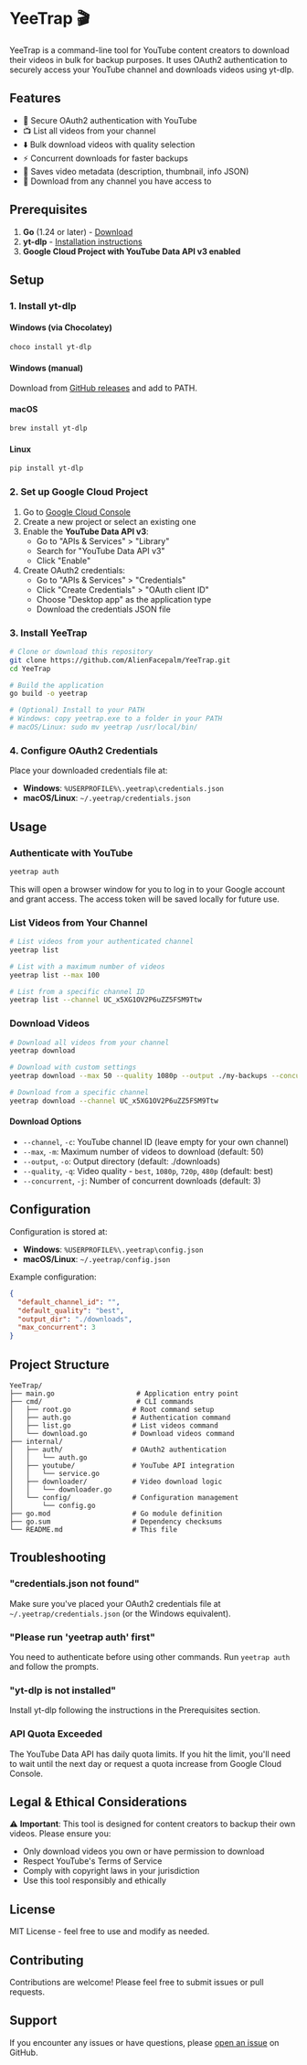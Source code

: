 # YeeTrap 🎬

YeeTrap is a command-line tool for YouTube content creators to download their videos in bulk for backup purposes. It uses OAuth2 authentication to securely access your YouTube channel and downloads videos using yt-dlp.

## Features

- 🔐 Secure OAuth2 authentication with YouTube
- 📺 List all videos from your channel
- ⬇️ Bulk download videos with quality selection
- ⚡ Concurrent downloads for faster backups
- 📝 Saves video metadata (description, thumbnail, info JSON)
- 🎯 Download from any channel you have access to

## Prerequisites

1. **Go** (1.24 or later) - [Download](https://golang.org/dl/)
2. **yt-dlp** - [Installation instructions](https://github.com/yt-dlp/yt-dlp#installation)
3. **Google Cloud Project with YouTube Data API v3 enabled**

## Setup

### 1. Install yt-dlp

#### Windows (via Chocolatey)

```bash
choco install yt-dlp
```

#### Windows (manual)

Download from [GitHub releases](https://github.com/yt-dlp/yt-dlp/releases) and add to PATH.

#### macOS

```bash
brew install yt-dlp
```

#### Linux

```bash
pip install yt-dlp
```

### 2. Set up Google Cloud Project

1. Go to [Google Cloud Console](https://console.cloud.google.com/)
2. Create a new project or select an existing one
3. Enable the **YouTube Data API v3**:
   - Go to "APIs & Services" > "Library"
   - Search for "YouTube Data API v3"
   - Click "Enable"
4. Create OAuth2 credentials:
   - Go to "APIs & Services" > "Credentials"
   - Click "Create Credentials" > "OAuth client ID"
   - Choose "Desktop app" as the application type
   - Download the credentials JSON file

### 3. Install YeeTrap

```bash
# Clone or download this repository
git clone https://github.com/AlienFacepalm/YeeTrap.git
cd YeeTrap

# Build the application
go build -o yeetrap

# (Optional) Install to your PATH
# Windows: copy yeetrap.exe to a folder in your PATH
# macOS/Linux: sudo mv yeetrap /usr/local/bin/
```

### 4. Configure OAuth2 Credentials

Place your downloaded credentials file at:

- **Windows**: `%USERPROFILE%\.yeetrap\credentials.json`
- **macOS/Linux**: `~/.yeetrap/credentials.json`

## Usage

### Authenticate with YouTube

```bash
yeetrap auth
```

This will open a browser window for you to log in to your Google account and grant access. The access token will be saved locally for future use.

### List Videos from Your Channel

```bash
# List videos from your authenticated channel
yeetrap list

# List with a maximum number of videos
yeetrap list --max 100

# List from a specific channel ID
yeetrap list --channel UC_x5XG1OV2P6uZZ5FSM9Ttw
```

### Download Videos

```bash
# Download all videos from your channel
yeetrap download

# Download with custom settings
yeetrap download --max 50 --quality 1080p --output ./my-backups --concurrent 5

# Download from a specific channel
yeetrap download --channel UC_x5XG1OV2P6uZZ5FSM9Ttw
```

#### Download Options

- `--channel`, `-c`: YouTube channel ID (leave empty for your own channel)
- `--max`, `-m`: Maximum number of videos to download (default: 50)
- `--output`, `-o`: Output directory (default: ./downloads)
- `--quality`, `-q`: Video quality - `best`, `1080p`, `720p`, `480p` (default: best)
- `--concurrent`, `-j`: Number of concurrent downloads (default: 3)

## Configuration

Configuration is stored at:

- **Windows**: `%USERPROFILE%\.yeetrap\config.json`
- **macOS/Linux**: `~/.yeetrap/config.json`

Example configuration:

```json
{
  "default_channel_id": "",
  "default_quality": "best",
  "output_dir": "./downloads",
  "max_concurrent": 3
}
```

## Project Structure

```
YeeTrap/
├── main.go                    # Application entry point
├── cmd/                       # CLI commands
│   ├── root.go               # Root command setup
│   ├── auth.go               # Authentication command
│   ├── list.go               # List videos command
│   └── download.go           # Download videos command
├── internal/
│   ├── auth/                 # OAuth2 authentication
│   │   └── auth.go
│   ├── youtube/              # YouTube API integration
│   │   └── service.go
│   ├── downloader/           # Video download logic
│   │   └── downloader.go
│   └── config/               # Configuration management
│       └── config.go
├── go.mod                    # Go module definition
├── go.sum                    # Dependency checksums
└── README.md                 # This file
```

## Troubleshooting

### "credentials.json not found"

Make sure you've placed your OAuth2 credentials file at `~/.yeetrap/credentials.json` (or the Windows equivalent).

### "Please run 'yeetrap auth' first"

You need to authenticate before using other commands. Run `yeetrap auth` and follow the prompts.

### "yt-dlp is not installed"

Install yt-dlp following the instructions in the Prerequisites section.

### API Quota Exceeded

The YouTube Data API has daily quota limits. If you hit the limit, you'll need to wait until the next day or request a quota increase from Google Cloud Console.

## Legal & Ethical Considerations

⚠️ **Important**: This tool is designed for content creators to backup their own videos. Please ensure you:

- Only download videos you own or have permission to download
- Respect YouTube's Terms of Service
- Comply with copyright laws in your jurisdiction
- Use this tool responsibly and ethically

## License

MIT License - feel free to use and modify as needed.

## Contributing

Contributions are welcome! Please feel free to submit issues or pull requests.

## Support

If you encounter any issues or have questions, please [open an issue](https://github.com/AlienFacepalm/YeeTrap/issues) on GitHub.

